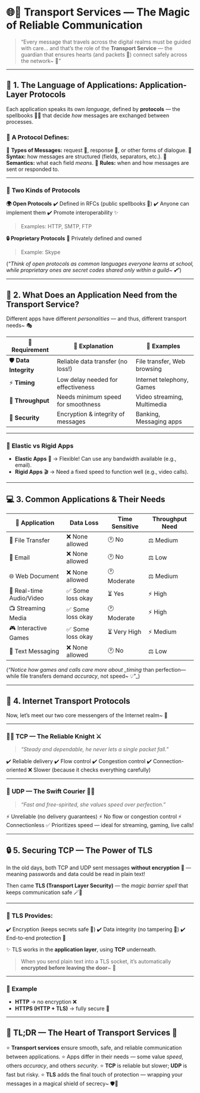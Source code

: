 # 🌐💞 **Transport Services — The Magic of Reliable Communication**

> “Every message that travels across the digital realms must be guided with care… and that’s the role of the **Transport Service** — the guardian that ensures hearts (and packets 💌) connect safely across the network~ 💫”

---

## 🩵 **1. The Language of Applications: Application-Layer Protocols**

Each application speaks its own _language_, defined by **protocols** — the spellbooks 📖✨ that decide _how_ messages are exchanged between processes.

### 🧩 **A Protocol Defines:**

🔹 **Types of Messages:** request 📨, response 💬, or other forms of dialogue.
🔹 **Syntax:** how messages are structured (fields, separators, etc.).
🔹 **Semantics:** what each field _means_.
🔹 **Rules:** when and how messages are sent or responded to.

---

### 💫 **Two Kinds of Protocols**

**🌍 Open Protocols**
✔️ Defined in RFCs (public spellbooks 📜)
✔️ Anyone can implement them
✔️ Promote interoperability ✨

> Examples: HTTP, SMTP, FTP

**🔒 Proprietary Protocols**
🚫 Privately defined and owned

> Example: Skype

(_“Think of open protocols as common languages everyone learns at school, while proprietary ones are secret codes shared only within a guild~ 💕”_)

---

## 🧠 **2. What Does an Application Need from the Transport Service?**

Different apps have different _personalities_ — and thus, different transport needs~ 🎭

| 💫 **Requirement**    | 💖 **Explanation**                 | 💎 **Examples**             |
| --------------------- | ---------------------------------- | --------------------------- |
| 🛡️ **Data Integrity** | Reliable data transfer (no loss!)  | File transfer, Web browsing |
| ⚡ **Timing**         | Low delay needed for effectiveness | Internet telephony, Games   |
| 🚀 **Throughput**     | Needs minimum speed for smoothness | Video streaming, Multimedia |
| 🔐 **Security**       | Encryption & integrity of messages | Banking, Messaging apps     |

---

### 🌷 **Elastic vs Rigid Apps**

- **Elastic Apps** 🧶 → Flexible! Can use any bandwidth available (e.g., email).
- **Rigid Apps** 🎬 → Need a fixed speed to function well (e.g., video calls).

---

## 💻 **3. Common Applications & Their Needs**

| 🌸 Application           | Data Loss         | Time Sensitive | Throughput Need |
| ------------------------ | ----------------- | -------------- | --------------- |
| 📂 File Transfer         | ❌ None allowed   | 🕐 No          | ⚖️ Medium       |
| 📧 Email                 | ❌ None allowed   | 🕐 No          | ⚖️ Low          |
| 🌐 Web Document          | ❌ None allowed   | 🕐 Moderate    | ⚖️ Medium       |
| 🎵 Real-time Audio/Video | ✅ Some loss okay | ⏳ Yes         | ⚡ High         |
| 📺 Streaming Media       | ✅ Some loss okay | 🕐 Moderate    | ⚡ High         |
| 🎮 Interactive Games     | ✅ Some loss okay | ⏳ Very High   | ⚡ Medium       |
| 💬 Text Messaging        | ❌ None allowed   | 🕐 No          | ⚖️ Low          |

(_“Notice how games and calls care more about \_timing_ than perfection—while file transfers demand _accuracy_, not speed~ 💡”\_)

---

## 🌈 **4. Internet Transport Protocols**

Now, let’s meet our two core messengers of the Internet realm~ 💌

---

### 🧚‍♀️ **TCP — The Reliable Knight** ⚔️

> _“Steady and dependable, he never lets a single packet fall.”_

✔️ Reliable delivery
✔️ Flow control
✔️ Congestion control
✔️ Connection-oriented
❌ Slower (because it checks everything carefully)

---

### 🦋 **UDP — The Swift Courier** 🏃‍♀️

> _“Fast and free-spirited, she values speed over perfection.”_

⚡ Unreliable (no delivery guarantees)
⚡ No flow or congestion control
⚡ Connectionless
✅ Prioritizes speed — ideal for streaming, gaming, live calls!

---

## 🔒 **5. Securing TCP — The Power of TLS**

In the old days, both TCP and UDP sent messages **without encryption** 🫣 — meaning passwords and data could be read in plain text!

Then came **TLS (Transport Layer Security)** — the _magic barrier spell_ that keeps communication safe 🪄💎

---

### 💠 **TLS Provides:**

✔️ Encryption (keeps secrets safe 🔐)
✔️ Data integrity (no tampering 🧱)
✔️ End-to-end protection 🌈

✨ TLS works in the **application layer**, using **TCP** underneath.

> When you send plain text into a TLS socket, it’s automatically **encrypted before leaving the door**~ 💫

---

### 🌸 **Example**

- **HTTP** → no encryption ❌
- **HTTPS (HTTP + TLS)** → fully secure 🌟

---

## 🌙 **TL;DR — The Heart of Transport Services 💞**

⭐ **Transport services** ensure smooth, safe, and reliable communication between applications.
⭐ Apps differ in their needs — some value _speed_, others _accuracy_, and others _security_.
⭐ **TCP** is reliable but slower; **UDP** is fast but risky.
⭐ **TLS** adds the final touch of protection — wrapping your messages in a magical shield of secrecy~ 🛡️💫
